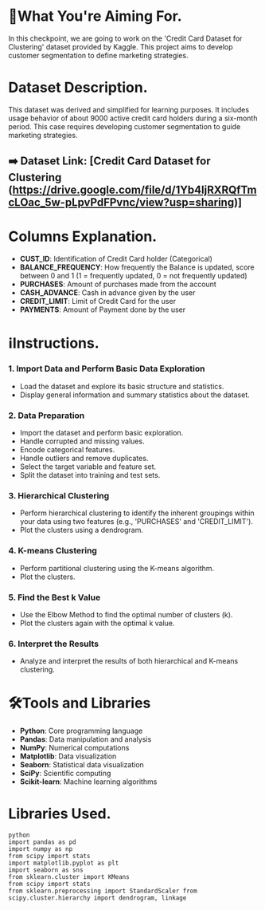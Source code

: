 # 🎯What You're Aiming For.
In this checkpoint, we are going to work on the 'Credit Card Dataset for Clustering' dataset provided by Kaggle. This project aims to develop customer segmentation to define marketing strategies.

# Dataset Description.
This dataset was derived and simplified for learning purposes. It includes usage behavior of about 9000 active credit card holders during a six-month period. This case requires developing customer segmentation to guide marketing strategies.

## ➡️ Dataset Link: [Credit Card Dataset for Clustering (https://drive.google.com/file/d/1Yb4ljRXRQfTmcLOac_5w-pLpvPdFPvnc/view?usp=sharing)]

# Columns Explanation.
- **CUST_ID**: Identification of Credit Card holder (Categorical)
- **BALANCE_FREQUENCY**: How frequently the Balance is updated, score between 0 and 1 (1 = frequently updated, 0 = not frequently updated)
- **PURCHASES**: Amount of purchases made from the account 
- **CASH_ADVANCE**: Cash in advance given by the user
- **CREDIT_LIMIT**: Limit of Credit Card for the user 
- **PAYMENTS**: Amount of Payment done by the user 

# ℹ️Instructions.

### 1. Import Data and Perform Basic Data Exploration
- Load the dataset and explore its basic structure and statistics.
- Display general information and summary statistics about the dataset.

### 2. Data Preparation
- Import the dataset and perform basic exploration.
- Handle corrupted and missing values.
- Encode categorical features.
- Handle outliers and remove duplicates.
- Select the target variable and feature set.
- Split the dataset into training and test sets.

### 3. Hierarchical Clustering
- Perform hierarchical clustering to identify the inherent groupings within your data using two features (e.g., 'PURCHASES' and 'CREDIT_LIMIT').
- Plot the clusters using a dendrogram.

### 4. K-means Clustering
- Perform partitional clustering using the K-means algorithm.
- Plot the clusters.

### 5. Find the Best k Value
- Use the Elbow Method to find the optimal number of clusters (k).
- Plot the clusters again with the optimal k value.

### 6. Interpret the Results
- Analyze and interpret the results of both hierarchical and K-means clustering.

# 🛠️Tools and Libraries
- **Python**: Core programming language
- **Pandas**: Data manipulation and analysis
- **NumPy**: Numerical computations
- **Matplotlib**: Data visualization
- **Seaborn**: Statistical data visualization
- **SciPy**: Scientific computing
- **Scikit-learn**: Machine learning algorithms

# Libraries Used.
```
python
import pandas as pd
import numpy as np
from scipy import stats
import matplotlib.pyplot as plt
import seaborn as sns
from sklearn.cluster import KMeans
from scipy import stats
from sklearn.preprocessing import StandardScaler from scipy.cluster.hierarchy import dendrogram, linkage
```
